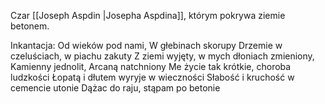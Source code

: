Czar [[Joseph Aspdin |Josepha Aspdina]], którym pokrywa ziemie betonem. 

Inkantacja:
Od wieków pod nami, W głebinach skorupy
Drzemie w czeluściach, w piachu zakuty
Z ziemi wyjęty, w mych dłoniach zmieniony, 
Kamienny jednolit, Arcaną natchniony
Me życie tak krótkie, choroba ludzkości 
Łopatą i dłutem wyryje w wieczności
Słabość i kruchość w cemencie utonie
Dążac do raju, stąpam po betonie